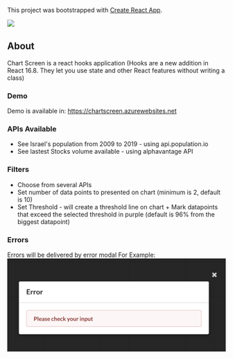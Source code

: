 This project was bootstrapped with [Create React App](https://github.com/facebook/create-react-app).

![](src/assets/chart.gif)

## About

Chart Screen is a react hooks application (Hooks are a new addition in React 16.8. They let you use state and other React features without writing a class)

### Demo
Demo is available in: https://chartscreen.azurewebsites.net

### APIs Available

* See Israel's population from 2009 to 2019 - using api.population.io 
* See lastest Stocks volume available - using alphavantage API

### Filters

* Choose from several APIs
* Set number of data points to presented on chart (minimum is 2, default is 10)
* Set Threshold - will create a threshold line on chart + Mark datapoints that exceed the selected threshold in purple (default is 96% from the biggest datapoint)

### Errors

Errors will be delivered by error modal
For Example:
![Screenshot](src/assets/error-screenshot.png)
